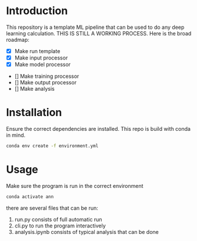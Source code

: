 # Introduction
This repository is a template ML pipeline that can be used to do any deep learning calculation.
THIS IS STILL A WORKING PROCESS. Here is the broad roadmap:
- [x] Make run template
- [x] Make input processor
- [x] Make model processor
- [] Make training processor
- [] Make output processor
- [] Make analysis

# Installation
Ensure the correct dependencies are installed. This repo is build with conda in mind.
```bash
conda env create -f environment.yml
```

# Usage
Make sure the program is run in the correct environment
```bash
conda activate ann
```
there are several files that can be run:
1. run.py consists of full automatic run
2. cli.py to run the program interactively
3. analysis.ipynb consists of typical analysis that can be done
